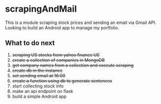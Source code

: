 # scrapingAndMail
This is a module scraping stock prices and sending an email via Gmail API.<br>
Looking to build an Android app to manage my portfolio.

## What to do next

1. ~~scraping US stocks from yahoo finance US~~
1. ~~create a collection of companies in MongoDB~~
1. ~~get company names from a collection and execute scraping~~
1. ~~create db in the instance~~
1. ~~set sending email at 16:00~~
1. ~~create a function using db to generate sentences~~
1. start collecting stock info
1. make an api endpoint on flask
1. build a simple Android app
